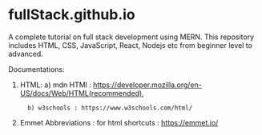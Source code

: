 # fullStack.github.io

A complete tutorial on full stack development using MERN.
This repository includes HTML, CSS, JavaScript, React, Nodejs etc from beginner level to advanced.

Documentations:

1) HTML: a) mdn HTMl : https://developer.mozilla.org/en-US/docs/Web/HTML(recommended), 
        
         b) w3schools : https://www.w3schools.com/html/

2) Emmet Abbreviations : for html shortcuts : https://emmet.io/